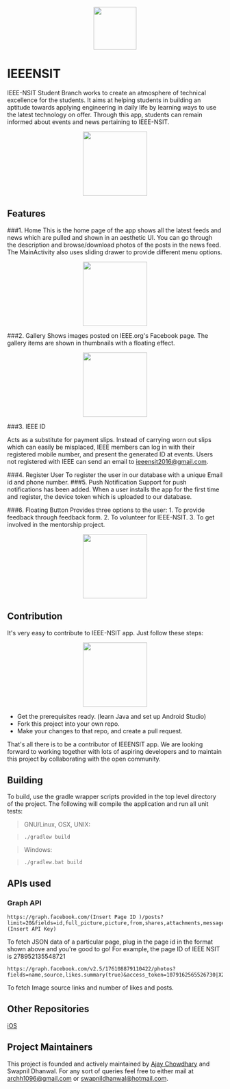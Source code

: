 
<p align="center">
<img src="https://cloud.githubusercontent.com/assets/19619541/22681193/ee45b5fa-ed31-11e6-9c62-d41a4f67b201.jpg" width="100" hieght="100"/>
</p>

# IEEENSIT
IEEE-NSIT Student Branch works to create an atmosphere of technical excellence for the students. It aims at helping students in building an aptitude towards applying engineering in daily life by learning ways to use the latest technology on offer. Through this app, students can remain informed about events and news pertaining to IEEE-NSIT.
	

<p align="center">
<img src="https://cloud.githubusercontent.com/assets/19619541/22680399/b67f20c4-ed2d-11e6-8742-427994c7639d.jpg" width="150" hieght="200"/>
</p>



Features
-------------
###1. Home 
This is the home page of the app shows all the latest feeds and news which are pulled and shown in an aesthetic UI. You can go through the description and browse/download photos of the posts in the news feed.
The MainActivity also uses sliding drawer to provide different menu options.
<p align="center">
<img src="https://cloud.githubusercontent.com/assets/19619541/22679498/aa1db278-ed28-11e6-949e-3a1b96640c8a.jpg" width="150" hieght="200"/>
</p>     
	

###2. Gallery
Shows images posted on IEEE.org\'s Facebook page. The gallery items are shown in thumbnails with a floating effect.
<p align="center">
<img src="https://cloud.githubusercontent.com/assets/19619541/22679492/a9f9686e-ed28-11e6-8f3f-bf8750758fa5.jpg" width="150" hieght="200"/>
</p>
###3.  IEEE ID

Acts as a substitute for payment slips. Instead of carrying worn out slips which can easily be misplaced, IEEE members can log in with their registered mobile number, and present the generated ID at events. Users not registered with IEEE can send an email to ieeensit2016@gmail.com.


###4. Register User
To register the user in our database with a unique Email id and phone number. 
###5. Push Notification
  Support for push notifications has been added. When a user installs the app for the first time and register, the device token which is uploaded to our database.


	
###6. Floating Button 
     Provides three options to the user:
        1. To provide feedback through feedback form.
	      2. To volunteer for IEEE-NSIT.
	      3. To get involved in the mentorship project.
   <p align="center">
<img src="https://cloud.githubusercontent.com/assets/19619541/22679496/a9fbeb70-ed28-11e6-8f89-20b731465631.jpg" width="150" hieght="200"/>
</p>     
	   
Contribution
------------

It's very easy to contribute to IEEE-NSIT app. Just follow these steps:

<p align="center">
<img src="https://cloud.githubusercontent.com/assets/19619541/22679493/a9fbb510-ed28-11e6-9748-06771ed772f3.jpg" width="150" hieght="200"/>
</p>

 - Get the prerequisites ready. (learn Java and set up Android Studio)
 - Fork this project into your own repo.
 - Make your changes to that repo, and create a pull request.

	

That's all there is to be a contributor of IEEENSIT app. We are looking forward to working together with lots of aspiring developers and to maintain this project by collaborating with the open community.




Building
--------
To build, use the gradle wrapper scripts provided in the top level directory of the project. The following will compile the application and run all unit tests:

>GNU/Linux, OSX, UNIX:

>`./gradlew build`

>Windows:

>`./gradlew.bat build`


APIs used
---------
### Graph API
```
https://graph.facebook.com/(Insert Page ID )/posts?limit=20&fields=id,full_picture,picture,from,shares,attachments,message,object_id,link,created_time,comments.limit(0).summary(true),likes.limit(0).summary(true)&access_token=(Insert API Key)
```
To fetch JSON data of a particular page, plug in the page id in the format shown above and you're good to go! For example, the page ID of IEEE NSIT is 278952135548721

```
https://graph.facebook.com/v2.5/176108879110422/photos?fields=name,source,likes.summary(true)&access_token=1079162565526730|X2XCCdxnMXpvWifJVGNn1iqcSl8
```
To fetch Image source links and number of likes and posts.

Other Repositories
-----------
[iOS](https://github.com/Swapnil52/ieeeNSIT)


Project Maintainers
---
This project is founded and actively maintained by [Ajay Chowdhary](ajaychowdhary.github.io) and Swapnil Dhanwal. For any sort of queries feel free to either mail at archh1096@gmail.com or swapnildhanwal@hotmail.com. 


